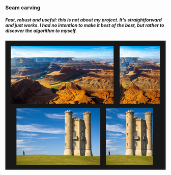 ### Seam carving
##### Fast, robust and useful: this is not about my project. It's straightforward and just works. I had no intention to make it best of the best, but rather to discover the algorithm to myself.

![Demo](https://github.com/mipselqq/seam-carving/blob/main/images/illustration.jpg?raw=true "Demo")
